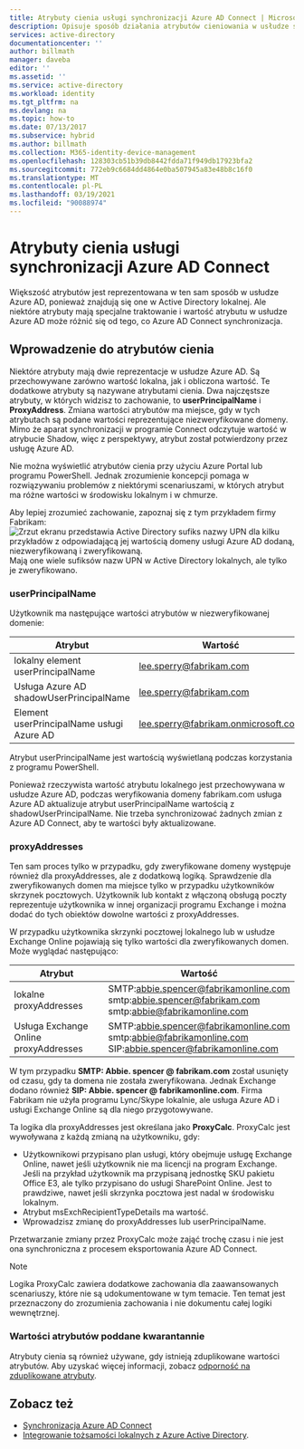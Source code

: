 ```yaml
---
title: Atrybuty cienia usługi synchronizacji Azure AD Connect | Microsoft Docs
description: Opisuje sposób działania atrybutów cieniowania w usłudze synchronizacji Azure AD Connect.
services: active-directory
documentationcenter: ''
author: billmath
manager: daveba
editor: ''
ms.assetid: ''
ms.service: active-directory
ms.workload: identity
ms.tgt_pltfrm: na
ms.devlang: na
ms.topic: how-to
ms.date: 07/13/2017
ms.subservice: hybrid
ms.author: billmath
ms.collection: M365-identity-device-management
ms.openlocfilehash: 128303cb51b39db8442fdda71f949db17923bfa2
ms.sourcegitcommit: 772eb9c6684dd4864e0ba507945a83e48b8c16f0
ms.translationtype: MT
ms.contentlocale: pl-PL
ms.lasthandoff: 03/19/2021
ms.locfileid: "90088974"
---
```

# <a name="azure-ad-connect-sync-service-shadow-attributes"></a>Atrybuty cienia usługi synchronizacji Azure AD Connect
Większość atrybutów jest reprezentowana w ten sam sposób w usłudze Azure AD, ponieważ znajdują się one w Active Directory lokalnej. Ale niektóre atrybuty mają specjalne traktowanie i wartość atrybutu w usłudze Azure AD może różnić się od tego, co Azure AD Connect synchronizacja.

## <a name="introducing-shadow-attributes"></a>Wprowadzenie do atrybutów cienia
Niektóre atrybuty mają dwie reprezentacje w usłudze Azure AD. Są przechowywane zarówno wartość lokalna, jak i obliczona wartość. Te dodatkowe atrybuty są nazywane atrybutami cienia. Dwa najczęstsze atrybuty, w których widzisz to zachowanie, to **userPrincipalName** i **ProxyAddress**. Zmiana wartości atrybutów ma miejsce, gdy w tych atrybutach są podane wartości reprezentujące niezweryfikowane domeny. Mimo że aparat synchronizacji w programie Connect odczytuje wartość w atrybucie Shadow, więc z perspektywy, atrybut został potwierdzony przez usługę Azure AD.

Nie można wyświetlić atrybutów cienia przy użyciu Azure Portal lub programu PowerShell. Jednak zrozumienie koncepcji pomaga w rozwiązywaniu problemów z niektórymi scenariuszami, w których atrybut ma różne wartości w środowisku lokalnym i w chmurze.

Aby lepiej zrozumieć zachowanie, zapoznaj się z tym przykładem firmy Fabrikam:  
![Zrzut ekranu przedstawia Active Directory sufiks nazwy UPN dla kilku przykładów z odpowiadającą jej wartością domeny usługi Azure AD dodaną, niezweryfikowaną i zweryfikowaną.](./media/how-to-connect-syncservice-shadow-attributes/domains.png)  
Mają one wiele sufiksów nazw UPN w Active Directory lokalnych, ale tylko je zweryfikowano.

### <a name="userprincipalname"></a>userPrincipalName
Użytkownik ma następujące wartości atrybutów w niezweryfikowanej domenie:

| Atrybut | Wartość |
| --- | --- |
| lokalny element userPrincipalName | lee.sperry@fabrikam.com |
| Usługa Azure AD shadowUserPrincipalName | lee.sperry@fabrikam.com |
| Element userPrincipalName usługi Azure AD | lee.sperry@fabrikam.onmicrosoft.com |

Atrybut userPrincipalName jest wartością wyświetlaną podczas korzystania z programu PowerShell.

Ponieważ rzeczywista wartość atrybutu lokalnego jest przechowywana w usłudze Azure AD, podczas weryfikowania domeny fabrikam.com usługa Azure AD aktualizuje atrybut userPrincipalName wartością z shadowUserPrincipalName. Nie trzeba synchronizować żadnych zmian z Azure AD Connect, aby te wartości były aktualizowane.

### <a name="proxyaddresses"></a>proxyAddresses
Ten sam proces tylko w przypadku, gdy zweryfikowane domeny występuje również dla proxyAddresses, ale z dodatkową logiką. Sprawdzenie dla zweryfikowanych domen ma miejsce tylko w przypadku użytkowników skrzynek pocztowych. Użytkownik lub kontakt z włączoną obsługą poczty reprezentuje użytkownika w innej organizacji programu Exchange i można dodać do tych obiektów dowolne wartości z proxyAddresses.

W przypadku użytkownika skrzynki pocztowej lokalnego lub w usłudze Exchange Online pojawiają się tylko wartości dla zweryfikowanych domen. Może wyglądać następująco:

| Atrybut | Wartość |
| --- | --- |
| lokalne proxyAddresses | SMTP:abbie.spencer@fabrikamonline.com</br>smtp:abbie.spencer@fabrikam.com</br>smtp:abbie@fabrikamonline.com |
| Usługa Exchange Online proxyAddresses | SMTP:abbie.spencer@fabrikamonline.com</br>smtp:abbie@fabrikamonline.com</br>SIP:abbie.spencer@fabrikamonline.com |

W tym przypadku **SMTP: Abbie. spencer \@ fabrikam.com** został usunięty od czasu, gdy ta domena nie została zweryfikowana. Jednak Exchange dodano również **SIP: Abbie. spencer \@ fabrikamonline.com**. Firma Fabrikam nie użyła programu Lync/Skype lokalnie, ale usługa Azure AD i usługi Exchange Online są dla niego przygotowywane.

Ta logika dla proxyAddresses jest określana jako **ProxyCalc**. ProxyCalc jest wywoływana z każdą zmianą na użytkowniku, gdy:

- Użytkownikowi przypisano plan usługi, który obejmuje usługę Exchange Online, nawet jeśli użytkownik nie ma licencji na program Exchange. Jeśli na przykład użytkownik ma przypisaną jednostkę SKU pakietu Office E3, ale tylko przypisano do usługi SharePoint Online. Jest to prawdziwe, nawet jeśli skrzynka pocztowa jest nadal w środowisku lokalnym.
- Atrybut msExchRecipientTypeDetails ma wartość.
- Wprowadzisz zmianę do proxyAddresses lub userPrincipalName.

Przetwarzanie zmiany przez ProxyCalc może zająć trochę czasu i nie jest ona synchroniczna z procesem eksportowania Azure AD Connect.

> [!NOTE]
> Logika ProxyCalc zawiera dodatkowe zachowania dla zaawansowanych scenariuszy, które nie są udokumentowane w tym temacie. Ten temat jest przeznaczony do zrozumienia zachowania i nie dokumentu całej logiki wewnętrznej.

### <a name="quarantined-attribute-values"></a>Wartości atrybutów poddane kwarantannie
Atrybuty cienia są również używane, gdy istnieją zduplikowane wartości atrybutów. Aby uzyskać więcej informacji, zobacz [odporność na zduplikowane atrybuty](how-to-connect-syncservice-duplicate-attribute-resiliency.md).

## <a name="see-also"></a>Zobacz też
* [Synchronizacja Azure AD Connect](how-to-connect-sync-whatis.md)
* [Integrowanie tożsamości lokalnych z Azure Active Directory](whatis-hybrid-identity.md).
